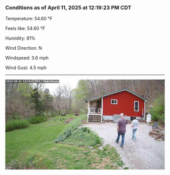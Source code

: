 ### Conditions as of April 11, 2025 at 12:19:23 PM CDT 

Temperature: 54.60 &deg;F

Feels like: 54.60 &deg;F

Humidity: 81%

Wind Direction: N

Windspeed: 3.6 mph

Wind Gust: 4.5 mph

---

<img src="./images/latest.jpeg"/>

